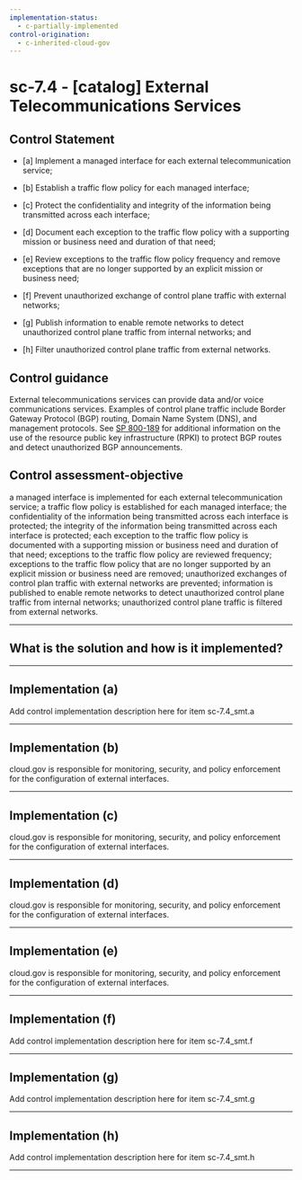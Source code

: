 ```yaml
---
implementation-status:
  - c-partially-implemented
control-origination:
  - c-inherited-cloud-gov
---
```


# sc-7.4 - \[catalog\] External Telecommunications Services

## Control Statement

- \[a\] Implement a managed interface for each external telecommunication service;

- \[b\] Establish a traffic flow policy for each managed interface;

- \[c\] Protect the confidentiality and integrity of the information being transmitted across each interface;

- \[d\] Document each exception to the traffic flow policy with a supporting mission or business need and duration of that need;

- \[e\] Review exceptions to the traffic flow policy frequency and remove exceptions that are no longer supported by an explicit mission or business need;

- \[f\] Prevent unauthorized exchange of control plane traffic with external networks;

- \[g\] Publish information to enable remote networks to detect unauthorized control plane traffic from internal networks; and

- \[h\] Filter unauthorized control plane traffic from external networks.

## Control guidance

External telecommunications services can provide data and/or voice communications services. Examples of control plane traffic include Border Gateway Protocol (BGP) routing, Domain Name System (DNS), and management protocols. See [SP 800-189](#f5edfe51-d1f2-422e-9b27-5d0e90b49c72) for additional information on the use of the resource public key infrastructure (RPKI) to protect BGP routes and detect unauthorized BGP announcements.

## Control assessment-objective

a managed interface is implemented for each external telecommunication service;
a traffic flow policy is established for each managed interface;
the confidentiality of the information being transmitted across each interface is protected;
the integrity of the information being transmitted across each interface is protected;
each exception to the traffic flow policy is documented with a supporting mission or business need and duration of that need;
exceptions to the traffic flow policy are reviewed frequency;
exceptions to the traffic flow policy that are no longer supported by an explicit mission or business need are removed;
unauthorized exchanges of control plan traffic with external networks are prevented;
information is published to enable remote networks to detect unauthorized control plane traffic from internal networks;
unauthorized control plane traffic is filtered from external networks.

______________________________________________________________________

## What is the solution and how is it implemented?

<!-- Please leave this section blank and enter implementation details in the parts below. -->

______________________________________________________________________

## Implementation (a)

Add control implementation description here for item sc-7.4_smt.a

______________________________________________________________________

## Implementation (b)

cloud.gov is responsible for monitoring, security, and policy enforcement for the configuration of external interfaces. 

______________________________________________________________________

## Implementation (c)

cloud.gov is responsible for monitoring, security, and policy enforcement for the configuration of external interfaces. 

______________________________________________________________________

## Implementation (d)

cloud.gov is responsible for monitoring, security, and policy enforcement for the configuration of external interfaces. 

______________________________________________________________________

## Implementation (e)

cloud.gov is responsible for monitoring, security, and policy enforcement for the configuration of external interfaces. 

______________________________________________________________________

## Implementation (f)

Add control implementation description here for item sc-7.4_smt.f

______________________________________________________________________

## Implementation (g)

Add control implementation description here for item sc-7.4_smt.g

______________________________________________________________________

## Implementation (h)

Add control implementation description here for item sc-7.4_smt.h

______________________________________________________________________

